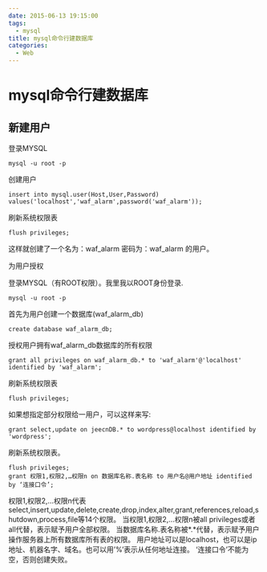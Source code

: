 ```yaml
---
date: 2015-06-13 19:15:00
tags:
  - mysql
title: mysql命令行建数据库
categories:
  - Web
---
```

# mysql命令行建数据库
## 新建用户
 
登录MYSQL

    mysql -u root -p

创建用户

    insert into mysql.user(Host,User,Password) values('localhost','waf_alarm',password('waf_alarm'));

刷新系统权限表

	flush privileges;

这样就创建了一个名为：waf_alarm 密码为：waf_alarm 的用户。
 
为用户授权
 
登录MYSQL（有ROOT权限）。我里我以ROOT身份登录.

    mysql -u root -p

首先为用户创建一个数据库(waf_alarm_db)

    create database waf_alarm_db;

授权用户拥有waf_alarm_db数据库的所有权限

    grant all privileges on waf_alarm_db.* to 'waf_alarm'@'localhost' identified by 'waf_alarm';
    
刷新系统权限表

    flush privileges;

 
如果想指定部分权限给一用户，可以这样来写:

	grant select,update on jeecnDB.* to wordpress@localhost identified by 'wordpress';

刷新系统权限表。

	flush privileges;
    grant 权限1,权限2,…权限n on 数据库名称.表名称 to 用户名@用户地址 identified by ‘连接口令’;

 
权限1,权限2,…权限n代表select,insert,update,delete,create,drop,index,alter,grant,references,reload,shutdown,process,file等14个权限。
当权限1,权限2,…权限n被all privileges或者all代替，表示赋予用户全部权限。
当数据库名称.表名称被*.*代替，表示赋予用户操作服务器上所有数据库所有表的权限。
用户地址可以是localhost，也可以是ip地址、机器名字、域名。也可以用’%’表示从任何地址连接。
‘连接口令’不能为空，否则创建失败。
